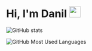 # Hi, I'm Danil <img src="https://media.giphy.com/media/hvRJCLFzcasrR4ia7z/giphy.gif" width="30px">

![GitHub stats](https://github-readme-stats.vercel.app/api?username=daniilperestoronin&hide=contribs,prs)

![GitHub Most Used Languages](https://github-readme-stats.vercel.app/api/top-langs/?username=daniilperestoronin&layout=compact&langs_count=6)

